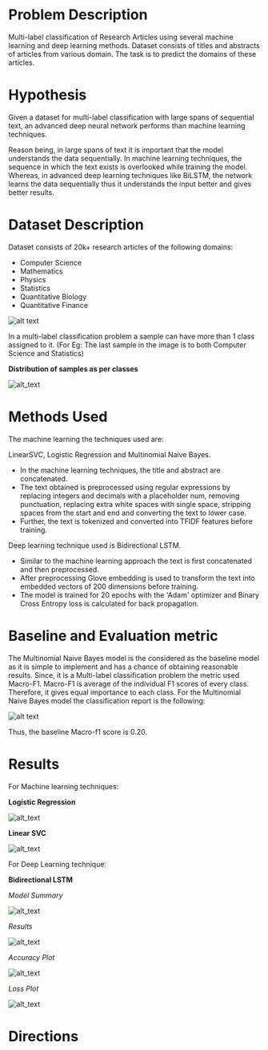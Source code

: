 # Problem Description
Multi-label classification of Research Articles using several machine learning and deep learning methods. Dataset consists of titles and abstracts of articles from various domain. The task is to predict the domains of these articles.

# Hypothesis
Given a dataset for multi-label classification with large spans of sequential text, an advanced deep neural network performs than machine learning techniques.

Reason being, in large spans of text it is important that the model understands the data sequentially. In machine learning techniques, the sequence in which the text exists is overlooked while training the model. Whereas, in advanced deep learning techniques like BiLSTM, the network learns the data sequentially thus it understands the input better and gives better results.

# Dataset Description
Dataset consists of 20k+ research articles of the following domains:
- Computer Science
- Mathematics
- Physics
- Statistics
- Quantitative Biology
- Quantitative Finance
 
![alt text](https://github.com/Judhajit-Roy/Multi-label-Classification-of-Research-Articles/blob/main/Images/dataset.JPG)

In a multi-label classification problem a sample can have more than 1 class assigned to it. (For Eg: The last sample in the image is to both Computer Science and Statistics)

**Distribution of samples as per classes**

![alt_text](https://github.com/Judhajit-Roy/Multi-label-Classification-of-Research-Articles/blob/main/Images/data%20plot.png)


# Methods Used
The machine learning the techniques used are: 

LinearSVC, Logistic Regression and Multinomial Naive Bayes.

- In the machine learning techniques, the title and abstract are concatenated. 
- The text obtained is preprocessed using regular expressions by replacing integers and decimals with a placeholder num, removing punctuation, replacing extra white spaces with   single space, stripping spaces from the start and end and converting the text to lower case.
- Further, the text is tokenized and converted into TFIDF features before training.

Deep learning technique used is Bidirectional LSTM.

- Similar to the machine learning approach the text is first concatenated and then preprocessed.
- After preprocessing Glove embedding is used to transform the text into embedded vectors of 200 dimensions before training.
- The model is trained for 20 epochs with the 'Adam' optimizer and Binary Cross Entropy loss is calculated for back propagation.

# Baseline and Evaluation metric
The Multinomial Naive Bayes model is the considered as the baseline model as it is simple to implement and has a chance of obtaining reasonable results.
Since, it is a Multi-label classification problem the metric used Macro-F1. Macro-F1 is average of the individual F1 scores of every class. Therefore, it gives equal importance to each class.
For the Multinomial Naive Bayes model the classification report is the following:
 
![alt text](https://github.com/Judhajit-Roy/Multi-label-Classification-of-Research-Articles/blob/main/Images/nb%20result.JPG)

Thus, the baseline Macro-f1 score is 0.20.

# Results

For Machine learning techniques:


**Logistic Regression**

![alt_text](https://github.com/Judhajit-Roy/Multi-label-Classification-of-Research-Articles/blob/main/Images/lr%20result.JPG)

**Linear SVC**

![alt_text](https://github.com/Judhajit-Roy/Multi-label-Classification-of-Research-Articles/blob/main/Images/svc%20result.JPG)

For Deep Learning technique:

**Bidirectional LSTM**

*Model Summary*


![alt_text](https://github.com/Judhajit-Roy/Multi-label-Classification-of-Research-Articles/blob/main/Images/BiLstm%20model%20summary.JPG)


*Results*


![alt_text](https://github.com/Judhajit-Roy/Multi-label-Classification-of-Research-Articles/blob/main/Images/bilstm%20metrics.JPG)


*Accuracy Plot*


![alt_text](https://github.com/Judhajit-Roy/Multi-label-Classification-of-Research-Articles/blob/main/Images/bilstm%20accuracy%20plot.JPG)


*Loss Plot*


![alt_text](https://github.com/Judhajit-Roy/Multi-label-Classification-of-Research-Articles/blob/main/Images/bilstm%20loss%20plot.JPG)

# Directions












